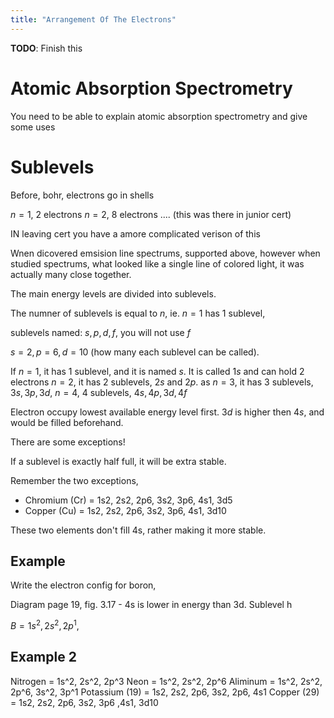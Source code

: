 ```yaml
---
title: "Arrangement Of The Electrons"
---
```


**TODO**: Finish this

# Atomic Absorption Spectrometry

You need to be able to explain atomic absorption spectrometry and give some uses

# Sublevels

Before, bohr, electrons go in shells

$n = 1$, 2 electrons
$n = 2$, 8 electrons
.... (this was there in junior cert)

IN leaving cert you have a amore complicated verison of this

Wnen dicovered emsision line spectrums, supported above, however when studied spectrums, what looked like a single line of colored light, it was actually many close together.

The main energy levels are divided into sublevels.

The numner of sublevels is equal to $n$, ie. $n=1$ has 1 sublevel,

sublevels named: $s, p, d, f$, you will not use $f$

$s = 2, p = 6, d = 10$ (how many each sublevel can be called).


If $n = 1$, it has 1 sublevel, and it is named $s$. It is called $1s$ and can hold 2 electrons
$n = 2$, it has 2 sublevels, $2s$ and $2p$.
as $n =3$, it has 3 sublevels, $3s, 3p, 3d$,
$n=4$, 4 sublevels, $4s, 4p, 3d, 4f$ 


Electron occupy lowest available energy level first. $3d$ is higher then $4s$, and would be filled beforehand.

There are some exceptions!

If a sublevel is exactly half full, it will be extra stable.

Remember the two exceptions,

* Chromium (Cr) = 1s2, 2s2, 2p6, 3s2, 3p6, 4s1, 3d5 
* Copper (Cu) = 1s2, 2s2, 2p6, 3s2, 3p6, 4s1, 3d10

These two elements don't fill 4s, rather making it more stable.

## Example

Write the electron config for boron, 

Diagram page 19, fig. 3.17 - 4s is lower in energy than 3d. Sublevel h

$B = 1s^2, 2s^2, 2p^1$,

## Example 2

Nitrogen = 1s^2, 2s^2, 2p^3
Neon = 1s^2, 2s^2, 2p^6 
Aliminum = 1s^2, 2s^2, 2p^6, 3s^2, 3p^1
Potassium (19) = 1s2, 2s2, 2p6, 3s2, 2p6, 4s1
Copper (29) = 1s2, 2s2, 2p6, 3s2, 3p6 ,4s1, 3d10